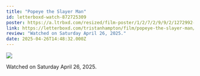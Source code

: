 ```yaml
---
title: "Popeye the Slayer Man"
id: letterboxd-watch-872725309
poster: https://a.ltrbxd.com/resized/film-poster/1/2/7/2/9/9/2/1272992-popeye-the-slayer-man-0-600-0-900-crop.jpg?v=984e8452b4
link: https://letterboxd.com/tristanhampton/film/popeye-the-slayer-man/
review: "Watched on Saturday April 26, 2025."
date: 2025-04-26T14:48:32.000Z
---
```

 <p><img src="https://a.ltrbxd.com/resized/film-poster/1/2/7/2/9/9/2/1272992-popeye-the-slayer-man-0-600-0-900-crop.jpg?v=984e8452b4"/></p> <p>Watched on Saturday April 26, 2025.</p>